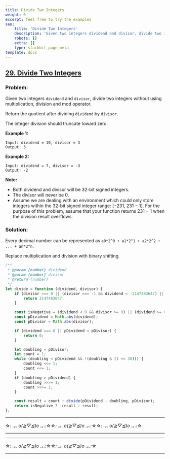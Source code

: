 ```yaml
---
title: Divide Two Integers
weight: 0
excerpt: feel free to try the examples
seo:
    title: 'Divide Two Integers'
    description: 'Given two integers dividend and divisor, divide two integers without using multiplication, division and mod operator.'
    robots: []
    extra: []
    type: stackbit_page_meta
template: docs
---
```


## [29. Divide Two Integers](https://leetcode.com/problems/divide-two-integers/description/)

### Problem:

Given two integers `dividend` and `divisor`, divide two integers without using multiplication, division and mod operator.

Return the quotient after dividing `dividend` by `divisor`.

The integer division should truncate toward zero.

**Example 1:**

```
Input: dividend = 10, divisor = 3
Output: 3
```

**Example 2:**

```
Input: dividend = 7, divisor = -3
Output: -2
```

**Note:**

- Both dividend and divisor will be 32-bit signed integers.
- The divisor will never be 0.
- Assume we are dealing with an environment which could only store integers within the 32-bit signed integer range: [−231, 231 − 1]. For the purpose of this problem, assume that your function returns 231 − 1 when the division result overflows.

### Solution:

Every decimal number can be represented as `a0*2^0 + a1*2^1 + a2*2^2 + ... + an*2^n`.

Replace multiplication and division with binary shifting.

```js
/**
 * @param {number} dividend
 * @param {number} divisor
 * @return {number}
 */
let divide = function (dividend, divisor) {
    if (divisor === 0 || (divisor === -1 && dividend < -2147483647) || dividend > 2147483647 || dividend < -2147483648) {
        return 2147483647;
    }

    const isNegative = (dividend < 0 && divisor >= 0) || (dividend >= 0 && divisor < 0);
    const pDividend = Math.abs(dividend);
    const pDivisor = Math.abs(divisor);

    if (dividend === 0 || pDividend < pDivisor) {
        return 0;
    }

    let doubling = pDivisor;
    let count = 1;
    while (doubling < pDividend && !(doubling & (1 << 30))) {
        doubling <<= 1;
        count <<= 1;
    }
    if (doubling > pDividend) {
        doubling >>>= 1;
        count >>>= 1;
    }

    const result = count + divide(pDividend - doubling, pDivisor);
    return isNegative ? -result : result;
};
```

---

☆*: .｡. o(≧▽≦)o .｡.:*☆☆*: .｡. o(≧▽≦)o .｡.:*☆☆*: .｡. o(≧▽≦)o .｡.:*☆

---

---

☆*: .｡. o(≧▽≦)o .｡.:*☆☆*: .｡. o(≧▽≦)o .｡.:*☆

---
